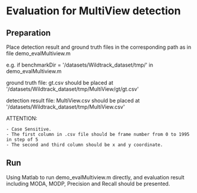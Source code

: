 # Evaluation for MultiView detection

## Preparation

Place detection result and ground truth files in the corresponding path as in file demo_evalMultiview.m

e.g. if benchmarkDir = '/datasets/Wildtrack_dataset/tmp/' in demo_evalMultiview.m

ground truth file: gt.csv should be placed at '/datasets/Wildtrack_dataset/tmp/MultiView/gt/gt.csv'

detection result file: MultiView.csv should be placed at '/datasets/Wildtrack_dataset/tmp/MultiView.csv'

ATTENTION: 

    - Case Sensitive.
    - The first column in .csv file should be frame number from 0 to 1995 in step of 5
    - The second and third column should be x and y coordinate.

## Run

Using Matlab to run demo_evalMultiview.m directly, and evaluation result including MODA, MODP, Precision and Recall should be presented.

